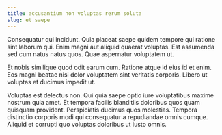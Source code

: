 ```yaml
---
title: accusantium non voluptas rerum soluta
slug: et saepe
---
```


Consequatur qui incidunt. Quia placeat saepe quidem tempore qui ratione sint laborum qui. Enim magni aut aliquid quaerat voluptas. Est assumenda sed cum natus natus quos. Quae aspernatur voluptatem ut.

Et nobis similique quod odit earum cum. Ratione atque id eius id et enim. Eos magni beatae nisi dolor voluptatem sint veritatis corporis. Libero ut voluptas et ducimus impedit ut.

Voluptas est delectus non. Qui quia saepe optio iure voluptatibus maxime nostrum quia amet. Et tempora facilis blanditiis doloribus quos quam quisquam provident. Perspiciatis ducimus quos molestias. Tempora distinctio corporis modi qui consequatur a repudiandae omnis cumque. Aliquid et corrupti quo voluptas doloribus ut iusto omnis.
